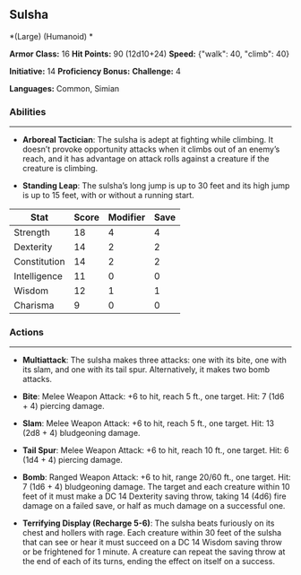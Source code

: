 ## Sulsha
*(Large) (Humanoid) *

**Armor Class:** 16
**Hit Points:** 90 (12d10+24)
**Speed:** {"walk": 40, "climb": 40}

**Initiative:** 14
**Proficiency Bonus:**
**Challenge:** 4

**Languages:** Common, Simian

### Abilities
 --- 
- **Arboreal Tactician**: The sulsha is adept at fighting while climbing. It doesn’t provoke opportunity attacks when it climbs out of an enemy’s reach, and it has advantage on attack rolls against a creature if the creature is climbing.

- **Standing Leap**: The sulsha’s long jump is up to 30 feet and its high jump is up to 15 feet, with or without a running start.



| Stat | Score | Modifier | Save |
| ---- | ---- | ---- | ---- |
| Strength | 18 | 4 | 4 |
| Dexterity | 14 | 2 | 2 |
| Constitution | 14 | 2 | 2 |
| Intelligence | 11 | 0 | 0 |
| Wisdom | 12 | 1 | 1 |
| Charisma | 9 | 0 | 0 |

### Actions
 --- 
- **Multiattack**: The sulsha makes three attacks: one with its bite, one with its slam, and one with its tail spur. Alternatively, it makes two bomb attacks.

- **Bite**: Melee Weapon Attack: +6 to hit, reach 5 ft., one target. Hit: 7 (1d6 + 4) piercing damage.

- **Slam**: Melee Weapon Attack: +6 to hit, reach 5 ft., one target. Hit: 13 (2d8 + 4) bludgeoning damage.

- **Tail Spur**: Melee Weapon Attack: +6 to hit, reach 10 ft., one target. Hit: 6 (1d4 + 4) piercing damage.

- **Bomb**: Ranged Weapon Attack: +6 to hit, range 20/60 ft., one target. Hit: 7 (1d6 + 4) bludgeoning damage. The target and each creature within 10 feet of it must make a DC 14 Dexterity saving throw, taking 14 (4d6) fire damage on a failed save, or half as much damage on a successful one.

- **Terrifying Display (Recharge 5-6)**: The sulsha beats furiously on its chest and hollers with rage. Each creature within 30 feet of the sulsha that can see or hear it must succeed on a DC 14 Wisdom saving throw or be frightened for 1 minute. A creature can repeat the saving throw at the end of each of its turns, ending the effect on itself on a success.

